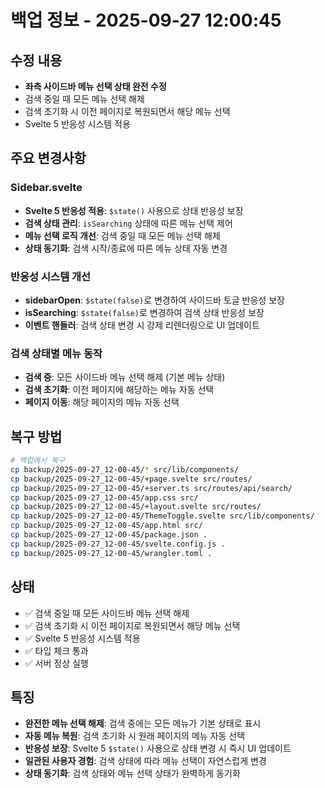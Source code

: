 # 백업 정보 - 2025-09-27 12:00:45

## 수정 내용
- **좌측 사이드바 메뉴 선택 상태 완전 수정**
- 검색 중일 때 모든 메뉴 선택 해제
- 검색 초기화 시 이전 페이지로 복원되면서 해당 메뉴 선택
- Svelte 5 반응성 시스템 적용

## 주요 변경사항

### Sidebar.svelte
- **Svelte 5 반응성 적용**: `$state()` 사용으로 상태 반응성 보장
- **검색 상태 관리**: `isSearching` 상태에 따른 메뉴 선택 제어
- **메뉴 선택 로직 개선**: 검색 중일 때 모든 메뉴 선택 해제
- **상태 동기화**: 검색 시작/종료에 따른 메뉴 상태 자동 변경

### 반응성 시스템 개선
- **sidebarOpen**: `$state(false)`로 변경하여 사이드바 토글 반응성 보장
- **isSearching**: `$state(false)`로 변경하여 검색 상태 반응성 보장
- **이벤트 핸들러**: 검색 상태 변경 시 강제 리렌더링으로 UI 업데이트

### 검색 상태별 메뉴 동작
- **검색 중**: 모든 사이드바 메뉴 선택 해제 (기본 메뉴 상태)
- **검색 초기화**: 이전 페이지에 해당하는 메뉴 자동 선택
- **페이지 이동**: 해당 페이지의 메뉴 자동 선택

## 복구 방법
```bash
# 백업에서 복구
cp backup/2025-09-27_12-00-45/* src/lib/components/
cp backup/2025-09-27_12-00-45/+page.svelte src/routes/
cp backup/2025-09-27_12-00-45/+server.ts src/routes/api/search/
cp backup/2025-09-27_12-00-45/app.css src/
cp backup/2025-09-27_12-00-45/+layout.svelte src/routes/
cp backup/2025-09-27_12-00-45/ThemeToggle.svelte src/lib/components/
cp backup/2025-09-27_12-00-45/app.html src/
cp backup/2025-09-27_12-00-45/package.json .
cp backup/2025-09-27_12-00-45/svelte.config.js .
cp backup/2025-09-27_12-00-45/wrangler.toml .
```

## 상태
- ✅ 검색 중일 때 모든 사이드바 메뉴 선택 해제
- ✅ 검색 초기화 시 이전 페이지로 복원되면서 해당 메뉴 선택
- ✅ Svelte 5 반응성 시스템 적용
- ✅ 타입 체크 통과
- ✅ 서버 정상 실행

## 특징
- **완전한 메뉴 선택 해제**: 검색 중에는 모든 메뉴가 기본 상태로 표시
- **자동 메뉴 복원**: 검색 초기화 시 원래 페이지의 메뉴 자동 선택
- **반응성 보장**: Svelte 5 `$state()` 사용으로 상태 변경 시 즉시 UI 업데이트
- **일관된 사용자 경험**: 검색 상태에 따라 메뉴 선택이 자연스럽게 변경
- **상태 동기화**: 검색 상태와 메뉴 선택 상태가 완벽하게 동기화




















